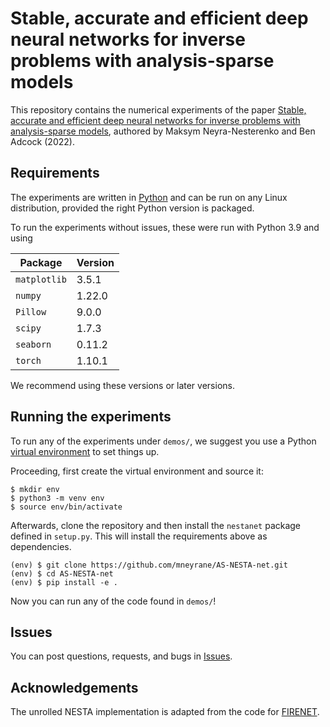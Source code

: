 # Stable, accurate and efficient deep neural networks for inverse problems with analysis-sparse models

This repository contains the numerical experiments of the paper [Stable, accurate and efficient deep neural networks for inverse problems with analysis-sparse models](https://arxiv.org/abs/2203.00804), authored by Maksym Neyra-Nesterenko and Ben Adcock (2022).

## Requirements

The experiments are written in [Python](https://www.python.org/downloads/) and can be run on any Linux distribution, provided the right Python version is packaged. 

To run the experiments without issues, these were run with Python 3.9 and using

| Package | Version |
| ------- | ------- |
| `matplotlib` | 3.5.1 |
| `numpy` | 1.22.0 |
| `Pillow` | 9.0.0 |
| `scipy` | 1.7.3 |
| `seaborn` | 0.11.2 |
| `torch` | 1.10.1 |

We recommend using these versions or later versions.

## Running the experiments

To run any of the experiments under `demos/`, we suggest you use a Python [virtual environment](https://docs.python.org/3.9/library/venv.html) to set things up.

Proceeding, first create the virtual environment and source it:

```shell
$ mkdir env
$ python3 -m venv env
$ source env/bin/activate
```

Afterwards, clone the repository and then install the `nestanet` package defined in `setup.py`. This will install the requirements above as dependencies.

```shell
(env) $ git clone https://github.com/mneyrane/AS-NESTA-net.git
(env) $ cd AS-NESTA-net
(env) $ pip install -e .
```
Now you can run any of the code found in `demos/`!

## Issues

You can post questions, requests, and bugs in [Issues](https://github.com/mneyrane/AS-NESTA-net/issues).

## Acknowledgements

The unrolled NESTA implementation is adapted from the code for [FIRENET](https://github.com/Comp-Foundations-and-Barriers-of-AI/firenet).
